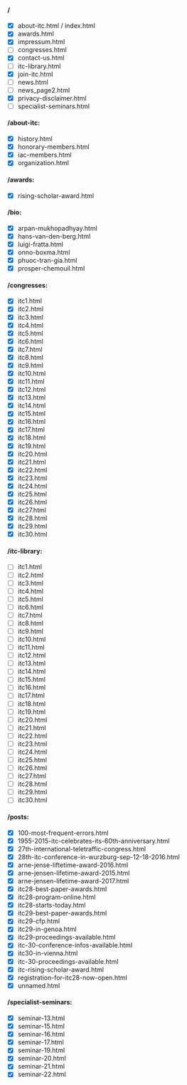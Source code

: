 #### /
- [x] about-itc.html / index.html
- [x] awards.html
- [x] impressum.html
- [ ] congresses.html
- [x] contact-us.html
- [ ] itc-library.html
- [x] join-itc.html
- [ ] news.html
- [ ] news_page2.html
- [x] privacy-disclaimer.html
- [ ] specialist-seminars.html

#### /about-itc:
- [x] history.html
- [x] honorary-members.html
- [x] iac-members.html
- [x] organization.html

#### /awards:
- [x] rising-scholar-award.html

#### /bio:
- [x] arpan-mukhopadhyay.html
- [x] hans-van-den-berg.html
- [x] luigi-fratta.html
- [x] onno-boxma.html
- [x] phuoc-tran-gia.html
- [x] prosper-chemouil.html

#### /congresses:
- [x] itc1.html
- [x] itc2.html
- [x] itc3.html
- [x] itc4.html
- [x] itc5.html
- [x] itc6.html
- [x] itc7.html
- [x] itc8.html
- [x] itc9.html
- [x] itc10.html
- [x] itc11.html
- [x] itc12.html
- [x] itc13.html
- [x] itc14.html
- [x] itc15.html
- [x] itc16.html
- [x] itc17.html
- [x] itc18.html
- [x] itc19.html
- [x] itc20.html
- [x] itc21.html
- [x] itc22.html
- [x] itc23.html
- [x] itc24.html
- [x] itc25.html
- [x] itc26.html
- [x] itc27.html
- [x] itc28.html
- [x] itc29.html
- [x] itc30.html

#### /itc-library:
- [ ] itc1.html
- [ ] itc2.html
- [ ] itc3.html
- [ ] itc4.html
- [ ] itc5.html
- [ ] itc6.html
- [ ] itc7.html
- [ ] itc8.html
- [ ] itc9.html
- [ ] itc10.html
- [ ] itc11.html
- [ ] itc12.html
- [ ] itc13.html
- [ ] itc14.html
- [ ] itc15.html
- [ ] itc16.html
- [ ] itc17.html
- [ ] itc18.html
- [ ] itc19.html
- [ ] itc20.html
- [ ] itc21.html
- [ ] itc22.html
- [ ] itc23.html
- [ ] itc24.html
- [ ] itc25.html
- [ ] itc26.html
- [ ] itc27.html
- [ ] itc28.html
- [ ] itc29.html
- [ ] itc30.html

#### /posts:
- [x] 100-most-frequent-errors.html
- [x] 1955-2015-itc-celebrates-its-60th-anniversary.html
- [x] 27th-international-teletraffic-congress.html
- [x] 28th-itc-conference-in-wurzburg-sep-12-18-2016.html
- [x] arne-jense-liftetime-award-2016.html
- [x] arne-jensen-lifetime-award-2015.html
- [x] arne-jensen-lifetime-award-2017.html
- [x] itc28-best-paper-awards.html
- [x] itc28-program-online.html
- [x] itc28-starts-today.html
- [x] itc29-best-paper-awards.html
- [x] itc29-cfp.html
- [x] itc29-in-genoa.html
- [x] itc29-proceedings-available.html
- [x] itc-30-conference-infos-available.html
- [x] itc30-in-vienna.html
- [x] itc-30-proceedings-available.html
- [x] itc-rising-scholar-award.html
- [x] registration-for-itc28-now-open.html
- [x] unnamed.html

#### /specialist-seminars:
- [x] seminar-13.html
- [x] seminar-15.html
- [x] seminar-16.html
- [x] seminar-17.html
- [x] seminar-19.html
- [x] seminar-20.html
- [x] seminar-21.html
- [x] seminar-22.html

